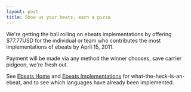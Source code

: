 ```yaml
--- 
layout: post
title: Show us your beats, earn a pizza
---
```

We're getting the ball rolling on ebeats implementations by
offering $77.77USD for the individual or team who contributes the most 
implementations of ebeats by April 15, 2011.  

Payment will be made via any method the winner chooses, save 
carrier pidgeon, we're fresh out.

See [Ebeats Home](http://ebeats.org) and 
[Ebeats Implementations](https://github.com/rubyists/ebeats-implementations)
for what-the-heck-is-an-ebeat, and to see which languages have already been
implemented.
